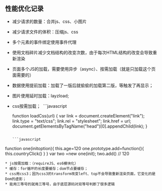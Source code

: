 ## 性能优化记录
* 减少请求的数量：合并js、css、小图片
* 减少请求文件的体积：压缩js、css
* 多个元素的事件绑定使用事件代理
* 使用文档碎片减少文档结构的改变次数，由于每次HTML结构的改变会导致重新渲染
* 页面多个JS的加载，需要使用异步（async）、按需加载（就是只加载这个页面需要的）
* 数据使用提前加载：加载了一版后就偷偷的加载第二版，等触发了再显示；
* 图片使用延时加载：layzload;
* css按需加载；
  ```javascript
  
  function loadCss(url) {
    var link = document.createElement("link");
    link.type = "text/css";
    link.rel = "stylesheet";
    link.href = url;
    document.getElementsByTagName("head")[0].appendChild(link);
  }
  
  ```
  
  ```javascript
function one(initoption){
        this.age=120
    	one.prototype.add=function(){
            this.countryClick()
    	}
    }
    var two =new one(init);
    two.add() // 120
```
* js按需加载：（requireJS、es6模块化）
* 缓存：for循环的长度要缓存；dom节点要缓存；
* css用css3；因为css3的transform改变left、top不会导致重新渲染页面，它变化的是Dom的虚影；
* 能用三等号的就用三等号，由于底层源码对双等号判断了很多逻辑
